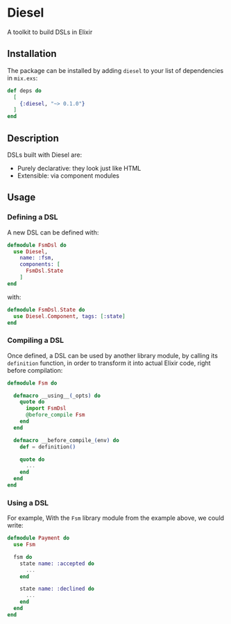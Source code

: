 # Diesel

A toolkit to build DSLs in Elixir

## Installation

The package can be installed by adding `diesel` to your list of dependencies in `mix.exs`:

```elixir
def deps do
  [
    {:diesel, "~> 0.1.0"}
  ]
end
```
## Description

DSLs built with Diesel are:

* Purely declarative: they look just like HTML
* Extensible: via component modules

## Usage

### Defining a DSL

A new DSL can be defined with:

```elixir
defmodule FsmDsl do
  use Diesel,
    name: :fsm,
    components: [
      FsmDsl.State
    ]
end
```

with:

```elixir
defmodule FsmDsl.State do
  use Diesel.Component, tags: [:state]
end
```

### Compiling a DSL

Once defined, a DSL can be used by another library module, by calling its `definition`
function, in order to transform it into actual Elixir code, right before compilation:

```elixir
defmodule Fsm do

  defmacro __using__(_opts) do
    quote do
      import FsmDsl
      @before_compile Fsm
    end
  end

  defmacro __before_compile_(env) do
    def = definition()

    quote do
      ...
    end
  end
end
```

### Using a DSL

For example, With the `Fsm` library module from the example above, we could write:

```elixir
defmodule Payment do
  use Fsm

  fsm do
    state name: :accepted do
      ...
    end

    state name: :declined do
      ...
    end
  end
end
```
